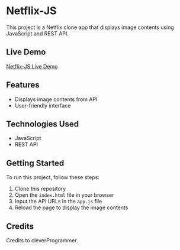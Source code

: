# Netflix-JS

This project is a Netflix clone app that displays image contents using JavaScript and REST API.

## Live Demo
[Netflix-JS Live Demo](https://aswin-786.github.io/Netflix-JS/)

## Features
- Displays image contents from API
- User-friendly interface

## Technologies Used
- JavaScript
- REST API

## Getting Started
To run this project, follow these steps:

1. Clone this repository
2. Open the `index.html` file in your browser
3. Input the API URLs in the `app.js` file
4. Reload the page to display the image contents

## Credits
Credits to cleverProgrammer.
